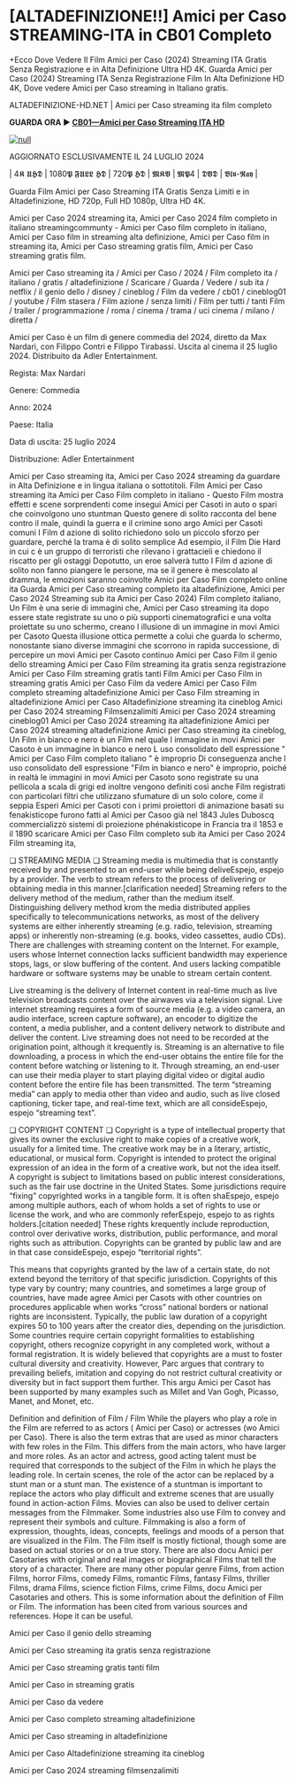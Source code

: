 # [ALTADEFINIZIONE!!] Amici per Caso STREAMING-ITA in CB01 Completo

+Ecco Dove Vedere Il Film Amici per Caso (2024) Streaming ITA Gratis Senza Registrazione e in Alta Definizione Ultra HD 4K.
Guarda Amici per Caso (2024) Streaming ITA Senza Registrazione Film In Alta Definizione HD 4K, Dove vedere Amici per Caso streaming in Italiano gratis.

ALTADEFINIZIONE-HD.NET | Amici per Caso streaming ita film completo

**GUARDA ORA ▶️ [CB01—Amici per Caso Streaming ITA HD](https://t.co/hwboq10fu6)**

[![null](https://static.wixstatic.com/media/855a25_043b5abeb4ae4d35ac003198e7fe56ed~mv2.gif)](https://t.co/hwboq10fu6)

AGGIORNATO ESCLUSIVAMENTE IL 24 LUGLIO 2024

| 4𝕶 𝖀𝕳𝕯 | 1080𝕻 𝕱𝖀𝕷𝕷 𝕳𝕯 | 720𝕻 𝕳𝕯 | 𝕸𝕶𝖁 | 𝕸𝕻4 | 𝕯𝖁𝕯 | 𝕭𝖑𝖚-𝕽𝖆𝖞 |

Guarda Film Amici per Caso Streaming ITA Gratis Senza Limiti e in Altadefinizione, HD 720p, Full HD 1080p, Ultra HD 4K.

Amici per Caso 2024 streaming ita, Amici per Caso 2024 film completo in italiano streamingcommunty - Amici per Caso film completo in italiano, Amici per Caso film in streaming alta definizione, Amici per Caso film in streaming ita, Amici per Caso streaming gratis film, Amici per Caso streaming gratis film.

Amici per Caso streaming ita / Amici per Caso / 2024 / Film completo ita / italiano / gratis / altadefinizione / Scaricare / Guarda / Vedere / sub ita / netflix / il genio dello / disney / cineblog / Film da vedere / cb01 / cineblog01 / youtube / Film stasera / Film azione / senza limiti / Film per tutti / tanti Film / trailer / programmazione / roma / cinema / trama / uci cinema / milano / diretta /

Amici per Caso è un film di genere commedia del 2024, diretto da Max Nardari, con Filippo Contri e Filippo Tirabassi. Uscita al cinema il 25 luglio 2024. Distribuito da Adler Entertainment.


Regista: Max Nardari


Genere: Commedia


Anno: 2024


Paese: Italia


Data di uscita: 25 luglio 2024


Distribuzione: Adler Entertainment


Amici per Caso streaming ita, Amici per Caso 2024 streaming da guardare in Alta Definizione e in lingua italiana o sottotitoli. Film Amici per Caso streaming ita Amici per Caso Film completo in italiano - Questo Film mostra effetti e scene sorprendenti come insegui Amici per Casoti in auto o spari che coinvolgono uno stuntman Questo genere di solito racconta del bene contro il male, quindi la guerra e il crimine sono argo Amici per Casoti comuni I Film d azione di solito richiedono solo un piccolo sforzo per guardare, perché la trama è di solito semplice Ad esempio, il Film Die Hard in cui c è un gruppo di terroristi che rilevano i grattacieli e chiedono il riscatto per gli ostaggi Dopotutto, un eroe salverà tutto I Film d azione di solito non fanno piangere le persone, ma se il genere è mescolato al dramma, le emozioni saranno coinvolte Amici per Caso Film completo online ita Guarda Amici per Caso streaming completo ita altadefinizione, Amici per Caso 2024 Streaming sub ita Amici per Caso 2024) Film completo italiano, Un Film è una serie di immagini che, Amici per Caso streaming ita dopo essere state registrate su uno o più supporti cinematografici e una volta proiettate su uno schermo, creano l illusione di un immagine in movi Amici per Casoto Questa illusione ottica permette a colui che guarda lo schermo, nonostante siano diverse immagini che scorrono in rapida successione, di percepire un movi Amici per Casoto continuo Amici per Caso Film il genio dello streaming Amici per Caso Film streaming ita gratis senza registrazione Amici per Caso Film streaming gratis tanti Film Amici per Caso Film in streaming gratis Amici per Caso Film da vedere Amici per Caso Film completo streaming altadefinizione Amici per Caso Film streaming in altadefinizione Amici per Caso Altadefinizione streaming ita cineblog Amici per Caso 2024 streaming Filmsenzalimiti Amici per Caso 2024 streaming cineblog01 Amici per Caso 2024 streaming ita altadefinizione Amici per Caso 2024 streaming altadefinizione Amici per Caso streaming ita cineblog, Un Film in bianco e nero è un Film nel quale l immagine in movi Amici per Casoto è un immagine in bianco e nero L uso consolidato dell espressione " Amici per Caso Film completo italiano " è improprio Di conseguenza anche l uso consolidato dell espressione "Film in bianco e nero" è improprio, poiché in realtà le immagini in movi Amici per Casoto sono registrate su una pellicola a scala di grigi ed inoltre vengono definiti così anche Film registrati con particolari filtri che utilizzano sfumature di un solo colore, come il seppia Esperi Amici per Casoti con i primi proiettori di animazione basati su fenakisticope furono fatti al Amici per Casoo già nel 1843 Jules Duboscq commercializzò sistemi di proiezione phénakisticope in Francia tra il 1853 e il 1890 scaricare Amici per Caso Film completo sub ita Amici per Caso 2024 Film streaming ita,

❏ STREAMING MEDIA ❏ Streaming media is multimedia that is constantly received by and presented to an end-user while being deliveEspejo, espejo by a provider. The verb to stream refers to the process of delivering or obtaining media in this manner.[clarification needed] Streaming refers to the delivery method of the medium, rather than the medium itself. Distinguishing delivery method krom the media distributed applies specifically to telecommunications networks, as most of the delivery systems are either inherently streaming (e.g. radio, television, streaming apps) or inherently non-streaming (e.g. books, video cassettes, audio CDs). There are challenges with streaming content on the Internet. For example, users whose Internet connection lacks sufficient bandwidth may experience stops, lags, or slow buffering of the content. And users lacking compatible hardware or software systems may be unable to stream certain content.

Live streaming is the delivery of Internet content in real-time much as live television broadcasts content over the airwaves via a television signal. Live internet streaming requires a form of source media (e.g. a video camera, an audio interface, screen capture software), an encoder to digitize the content, a media publisher, and a content delivery network to distribute and deliver the content. Live streaming does not need to be recorded at the origination point, although it krequently is. Streaming is an alternative to file downloading, a process in which the end-user obtains the entire file for the content before watching or listening to it. Through streaming, an end-user can use their media player to start playing digital video or digital audio content before the entire file has been transmitted. The term “streaming media” can apply to media other than video and audio, such as live closed captioning, ticker tape, and real-time text, which are all consideEspejo, espejo “streaming text”.

❏ COPYRIGHT CONTENT ❏ Copyright is a type of intellectual property that gives its owner the exclusive right to make copies of a creative work, usually for a limited time. The creative work may be in a literary, artistic, educational, or musical form. Copyright is intended to protect the original expression of an idea in the form of a creative work, but not the idea itself. A copyright is subject to limitations based on public interest considerations, such as the fair use doctrine in the United States. Some jurisdictions require “fixing” copyrighted works in a tangible form. It is often shaEspejo, espejo among multiple authors, each of whom holds a set of rights to use or license the work, and who are commonly referEspejo, espejo to as rights holders.[citation needed] These rights krequently include reproduction, control over derivative works, distribution, public performance, and moral rights such as attribution. Copyrights can be granted by public law and are in that case consideEspejo, espejo “territorial rights”.

This means that copyrights granted by the law of a certain state, do not extend beyond the territory of that specific jurisdiction. Copyrights of this type vary by country; many countries, and sometimes a large group of countries, have made agree Amici per Casots with other countries on procedures applicable when works “cross” national borders or national rights are inconsistent. Typically, the public law duration of a copyright expires 50 to 100 years after the creator dies, depending on the jurisdiction. Some countries require certain copyright formalities to establishing copyright, others recognize copyright in any completed work, without a formal registration. It is widely believed that copyrights are a must to foster cultural diversity and creativity. However, Parc argues that contrary to prevailing beliefs, imitation and copying do not restrict cultural creativity or diversity but in fact support them further. This argu Amici per Casot has been supported by many examples such as Millet and Van Gogh, Picasso, Manet, and Monet, etc.

Definition and definition of Film / Film While the players who play a role in the Film are referred to as actors ( Amici per Caso) or actresses (wo Amici per Caso). There is also the term extras that are used as minor characters with few roles in the Film. This differs from the main actors, who have larger and more roles. As an actor and actress, good acting talent must be required that corresponds to the subject of the Film in which he plays the leading role. In certain scenes, the role of the actor can be replaced by a stunt man or a stunt man. The existence of a stuntman is important to replace the actors who play difficult and extreme scenes that are usually found in action-action Films. Movies can also be used to deliver certain messages from the Filmmaker. Some industries also use Film to convey and represent their symbols and culture. Filmmaking is also a form of expression, thoughts, ideas, concepts, feelings and moods of a person that are visualized in the Film. The Film itself is mostly fictional, though some are based on actual stories or on a true story. There are also docu Amici per Casotaries with original and real images or biographical Films that tell the story of a character. There are many other popular genre Films, from action Films, horror Films, comedy Films, romantic Films, fantasy Films, thriller Films, drama Films, science fiction Films, crime Films, docu Amici per Casotaries and others. This is some information about the definition of Film or Film. The information has been cited from various sources and references. Hope it can be useful.

Amici per Caso il genio dello streaming

Amici per Caso streaming ita gratis senza registrazione

Amici per Caso streaming gratis tanti film

Amici per Caso in streaming gratis

Amici per Caso da vedere

Amici per Caso completo streaming altadefinizione

Amici per Caso streaming in altadefinizione

Amici per Caso Altadefinizione streaming ita cineblog

Amici per Caso 2024 streaming filmsenzalimiti
